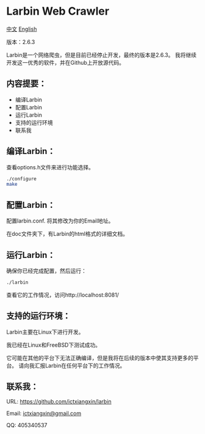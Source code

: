 Larbin Web Crawler
==================

[中文](/README-cn.md) [English](/README.md)

版本：2.6.3

Larbin是一个网络爬虫，但是目前已经停止开发，最终的版本是2.6.3。
我将继续开发这一优秀的软件，并在Github上开放源代码。

内容提要：
----------

* 编译Larbin
* 配置Larbin
* 运行Larbin
* 支持的运行环境
* 联系我

编译Larbin：
------------

查看options.h文件来进行功能选择。

```bash
./configure
make
```

配置Larbin：
------------

配置larbin.conf. 将其修改为你的Email地址。

在doc文件夹下，有Larbin的html格式的详细文档。

运行Larbin：
------------

确保你已经完成配置，然后运行：

```bash
./larbin
```

查看它的工作情况，访问http://localhost:8081/

支持的运行环境：
----------------

Larbin主要在Linux下进行开发。

我已经在Linux和FreeBSD下测试成功。

它可能在其他的平台下无法正确编译，但是我将在后续的版本中使其支持更多的平台。
请向我汇报Larbin在任何平台下的工作情况。

联系我：
--------

URL: https://github.com/ictxiangxin/larbin

Email: ictxiangxin@gmail.com

QQ: 405340537
